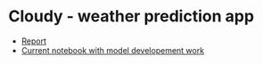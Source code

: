# Cloudy - weather prediction app
* [Report](./docs/raport.pdf)
* [Current notebook with model developement work](https://colab.research.google.com/drive/1wRJWh797nsJX7qh43on98qCkbY6xPbbX?usp=sharing)
